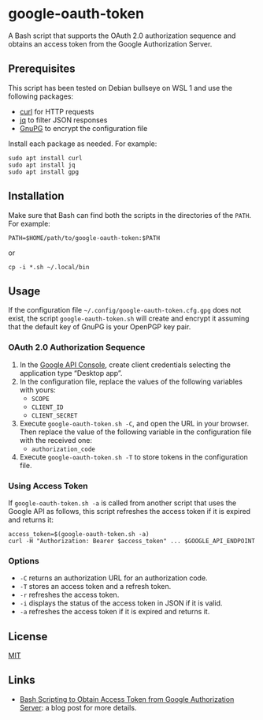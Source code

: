 # google-oauth-token #

<!-- Bash script that supports OAuth sequence and obtains token from Google Authorization Server -->

<!-- bash curl gnupg jq oauth2 -->

A Bash script that supports the OAuth 2.0 authorization sequence and
obtains an access token from the Google Authorization Server.

## Prerequisites ##

This script has been tested on Debian bullseye on WSL 1 and use the
following packages:

  * [curl](https://curl.se/) for HTTP requests
  * [jq](https://stedolan.github.io/jq/) to filter JSON responses
  * [GnuPG](https://gnupg.org/index.html) to encrypt the configuration
    file

Install each package as needed.  For example:

``` shell
sudo apt install curl
sudo apt install jq
sudo apt install gpg
```

## Installation ##

Make sure that Bash can find both the scripts in the directories of
the `PATH`.  For example:

``` shell
PATH=$HOME/path/to/google-oauth-token:$PATH
```

or

``` shell
cp -i *.sh ~/.local/bin
```

## Usage ##

If the configuration file `~/.config/google-oauth-token.cfg.gpg` does
not exist, the script `google-oauth-token.sh` will create and encrypt
it assuming that the default key of GnuPG is your OpenPGP key pair.

### OAuth 2.0 Authorization Sequence ###

 1. In the [Google API
    Console](https://console.developers.google.com/), create client
    credentials selecting the application type “Desktop app”.
 2. In the configuration file, replace the values of the following
    variables with yours:
    * `SCOPE`
    * `CLIENT_ID`
    * `CLIENT_SECRET`
 3. Execute `google-oauth-token.sh -C`, and open the URL in your
    browser.  Then replace the value of the following variable in the
    configuration file with the received one:
    * `authorization_code`
 4. Execute `google-oauth-token.sh -T` to store tokens in the
    configuration file.

### Using Access Token ###

If `google-oauth-token.sh -a` is called from another script that uses
the Google API as follows, this script refreshes the access token if
it is expired and returns it:

``` shell
access_token=$(google-oauth-token.sh -a)
curl -H "Authorization: Bearer $access_token" ... $GOOGLE_API_ENDPOINT
```

### Options ###

  * `-C` returns an authorization URL for an authorization code.
  * `-T` stores an access token and a refresh token.
  * `-r` refreshes the access token.
  * `-i` displays the status of the access token in JSON if it is
    valid.
  * `-a` refreshes the access token if it is expired and returns it.

## License ##

[MIT](LICENSE.md)

## Links ##

  * [Bash Scripting to Obtain Access Token from Google Authorization
    Server](https://carmine560.blogspot.com/2021/04/bash-scripting-to-obtain-access-token.html):
    a blog post for more details.
